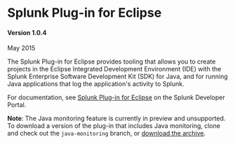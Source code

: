 # Splunk Plug-in for Eclipse

#### Version 1.0.4

May 2015

The Splunk Plug-in for Eclipse provides tooling that allows you to create projects in the Eclipse Integrated Development Environment (IDE) with the Splunk Enterprise Software Development Kit (SDK) for Java, and for running Java applications that log the application's activity to Splunk.

For documentation, see [Splunk Plug-in for Eclipse](https://dev.splunk.com/enterprise/docs/devtools/java/plugin-eclipse/) on the Splunk Developer Portal. 

**Note**: The Java monitoring feature is currently in preview and unsupported. To download a version of the plug-in that includes Java monitoring, clone and check out the `java-monitoring` branch, or [download the archive](https://github.com/splunk/splunk-plugin-eclipse/archive/java-monitoring.zip).
